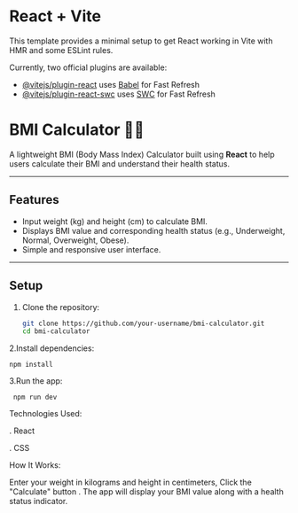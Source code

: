 # React + Vite

This template provides a minimal setup to get React working in Vite with HMR and some ESLint rules.

Currently, two official plugins are available:

- [@vitejs/plugin-react](https://github.com/vitejs/vite-plugin-react/blob/main/packages/plugin-react/README.md) uses [Babel](https://babeljs.io/) for Fast Refresh
- [@vitejs/plugin-react-swc](https://github.com/vitejs/vite-plugin-react-swc) uses [SWC](https://swc.rs/) for Fast Refresh


# BMI Calculator 🏋️‍♂️

A lightweight BMI (Body Mass Index) Calculator built using **React** to help users calculate their BMI and understand their health status.

---

## Features

- Input weight (kg) and height (cm) to calculate BMI.
- Displays BMI value and corresponding health status (e.g., Underweight, Normal, Overweight, Obese).
- Simple and responsive user interface.

---

## Setup

1. Clone the repository:
   ```bash
   git clone https://github.com/your-username/bmi-calculator.git
   cd bmi-calculator
2.Install dependencies:
    
    npm install
    
3.Run the app:

     npm run dev

Technologies Used:

. React


. CSS

How It Works:

Enter your weight in kilograms and height in centimeters, Click the "Calculate" button . The app will display your BMI value along with a health status indicator.
